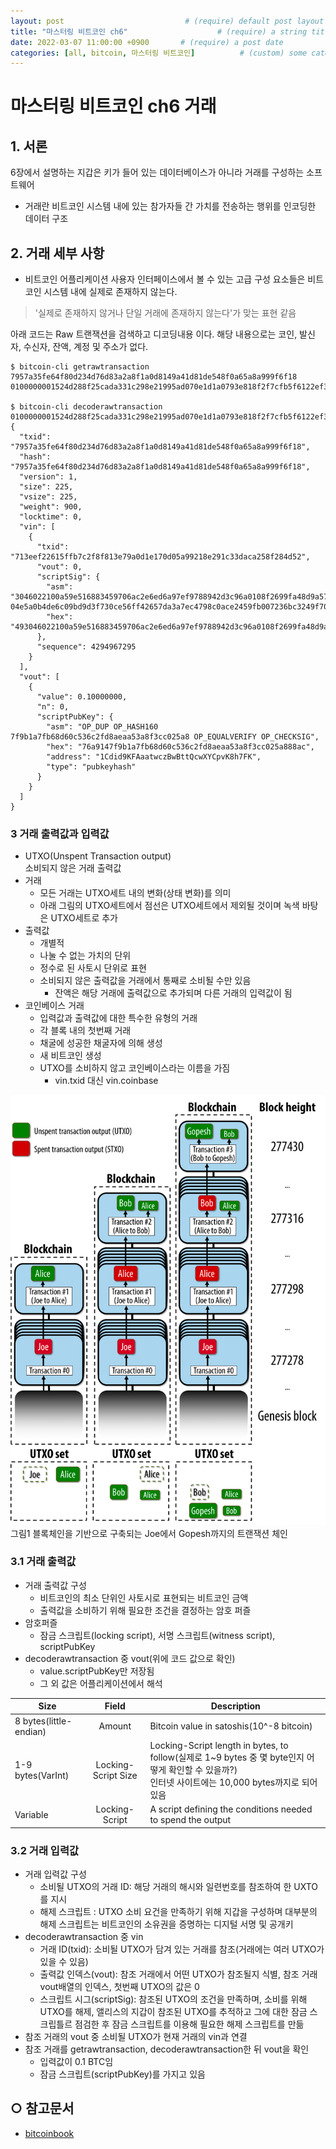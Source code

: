 ```yaml
---
layout: post                           # (require) default post layout
title: "마스터링 비트코인 ch6"                    # (require) a string title
date: 2022-03-07 11:00:00 +0900       # (require) a post date
categories: [all, bitcoin, 마스터링 비트코인]          # (custom) some categories, but makesure these categories already exists inside path of `category/`
---
```


# 마스터링 비트코인 ch6 거래

## 1. 서론
6장에서 설명하는 지갑은 키가 들어 있는 데이터베이스가 아니라 거래를 구성하는 소프트웨어
* 거래란 비트코인 시스템 내에 있는 참가자들 간 가치를 전송하는 행위를 인코딩한 데이터 구조

## 2. 거래 세부 사항
* 비트코인 어플리케이션 사용자 인터페이스에서 볼 수 있는 고급 구성 요소들은 비트코인 시스템 내에 실제로 존재하지 않는다.
> '실제로 존재하지 않거나 단일 거래에 존재하지 않는다'가 맞는 표현 같음

아래 코드는 Raw 트랜잭션을 검색하고 디코딩내용 이다. 해당 내용으로는 코인, 발신자, 수신자, 잔액, 계정 및 주소가 없다.
```
$ bitcoin-cli getrawtransaction 7957a35fe64f80d234d76d83a2a8f1a0d8149a41d81de548f0a65a8a999f6f18
0100000001524d288f25cada331c298e21995ad070e1d1a0793e818f2f7cfb5f6122ef3e71000000008c493046022100a59e516883459706ac2e6ed6a97ef9788942d3c96a0108f2699fa48d9a5725d1022100f9bb4434943e87901c0c96b5f3af4e7ba7b83e12c69b1edbfe6965f933fcd17d014104e5a0b4de6c09bd9d3f730ce56ff42657da3a7ec4798c0ace2459fb007236bc3249f70170509ed663da0300023a5de700998bfec49d4da4c66288a58374626c8dffffffff0180969800000000001976a9147f9b1a7fb68d60c536c2fd8aeaa53a8f3cc025a888ac00000000

$ bitcoin-cli decoderawtransaction 0100000001524d288f25cada331c298e21995ad070e1d1a0793e818f2f7cfb5f6122ef3e71000000008c493046022100a59e516883459706ac2e6ed6a97ef9788942d3c96a0108f2699fa48d9a5725d1022100f9bb4434943e87901c0c96b5f3af4e7ba7b83e12c69b1edbfe6965f933fcd17d014104e5a0b4de6c09bd9d3f730ce56ff42657da3a7ec4798c0ace2459fb007236bc3249f70170509ed663da0300023a5de700998bfec49d4da4c66288a58374626c8dffffffff0180969800000000001976a9147f9b1a7fb68d60c536c2fd8aeaa53a8f3cc025a888ac00000000
{
  "txid": "7957a35fe64f80d234d76d83a2a8f1a0d8149a41d81de548f0a65a8a999f6f18",
  "hash": "7957a35fe64f80d234d76d83a2a8f1a0d8149a41d81de548f0a65a8a999f6f18",
  "version": 1,
  "size": 225,
  "vsize": 225,
  "weight": 900,
  "locktime": 0,
  "vin": [
    {
      "txid": "713eef22615ffb7c2f8f813e79a0d1e170d05a99218e291c33daca258f284d52",
      "vout": 0,
      "scriptSig": {
        "asm": "3046022100a59e516883459706ac2e6ed6a97ef9788942d3c96a0108f2699fa48d9a5725d1022100f9bb4434943e87901c0c96b5f3af4e7ba7b83e12c69b1edbfe6965f933fcd17d[ALL] 04e5a0b4de6c09bd9d3f730ce56ff42657da3a7ec4798c0ace2459fb007236bc3249f70170509ed663da0300023a5de700998bfec49d4da4c66288a58374626c8d",
        "hex": "493046022100a59e516883459706ac2e6ed6a97ef9788942d3c96a0108f2699fa48d9a5725d1022100f9bb4434943e87901c0c96b5f3af4e7ba7b83e12c69b1edbfe6965f933fcd17d014104e5a0b4de6c09bd9d3f730ce56ff42657da3a7ec4798c0ace2459fb007236bc3249f70170509ed663da0300023a5de700998bfec49d4da4c66288a58374626c8d"
      },
      "sequence": 4294967295
    }
  ],
  "vout": [
    {
      "value": 0.10000000,
      "n": 0,
      "scriptPubKey": {
        "asm": "OP_DUP OP_HASH160 7f9b1a7fb68d60c536c2fd8aeaa53a8f3cc025a8 OP_EQUALVERIFY OP_CHECKSIG",
        "hex": "76a9147f9b1a7fb68d60c536c2fd8aeaa53a8f3cc025a888ac",
        "address": "1Cdid9KFAaatwczBwBttQcwXYCpvK8h7FK",
        "type": "pubkeyhash"
      }
    }
  ]
}
``` 


### 3 거래 출력값과 입력값
* UTXO(Unspent Transaction output)  
  소비되지 않은 거래 출력값
* 거래  
  - 모든 거래는 UTXO세트 내의 변화(상태 변화)를 의미  
  - 아래 그림의 UTXO세트에서 점선은 UTXO세트에서 제외될 것이며 녹색 바탕은 UTXO세트로 추가
* 출력값
  - 개별적 
  - 나눌 수 없는 가치의 단위
  - 정수로 된 사토시 단위로 표현
  - 소비되지 않은 출력값을 거래에서 통째로 소비될 수만 있음
    + 잔액은 해당 거래에 출력값으로 추가되며 다른 거래의 입력값이 됨 
* 코인베이스 거래
  - 입력값과 출력값에 대한 특수한 유형의 거래
  - 각 블록 내의 첫번째 거래
  - 채굴에 성공한 채굴자에 의해 생성
  - 새 비트코인 생성
  - UTXO를 소비하지 않고 코인베이스라는 이름을 가짐
    + vin.txid 대신 vin.coinbase
  
![그림1](https://raw.githubusercontent.com/hanscom95/hanscom95.github.io/master/static/img/_posts/bitcoinbook_ch6_1.png)  
그림1 블록체인을 기반으로 구축되는 Joe에서 Gopesh까지의 트랜잭션 체인

### 3.1 거래 출력값
* 거래 출력값 구성
  - 비트코인의 최소 단위인 사토시로 표현되는 비트코인 금액
  - 출력값을 소비하기 위해 필요한 조건을 결정하는 암호 퍼즐
* 암호퍼즐
  - 잠금 스크립트(locking script), 서명 스크립트(witness script), scriptPubKey
* decoderawtransaction 중 vout(위에 코드 값으로 확인)
  - value.scriptPubKey만 저장됨
  - 그 외 값은 어플리케이션에서 해석
  
|Size|Field|Description|
|----|:----:|----|
|8 bytes(little-endian)|Amount|Bitcoin value in satoshis(10^-8 bitcoin)|
|1-9 bytes(VarInt)|Locking-Script Size|Locking-Script length in bytes, to follow(실제로 1~9 bytes 중 몇 byte인지 어떻게 확인할 수 있을까?)<br>인터넷 사이트에는 10,000 bytes까지로 되어 있음|
|Variable|Locking-Script|A script defining the conditions needed to spend the output|

### 3.2 거래 입력값
* 거래 입력값 구성
  - 소비될 UTXO의 거래 ID: 해당 거래의 해시와 일련번호를 참조하여 한 UXTO를 지시
  - 해제 스크립트 : UTXO 소비 요건을 만족하기 위해 지갑을 구성하며 대부분의 해제 스크립트는 비트코인의 소유권을 증명하는 디지털 서명 및 공개키
* decoderawtransaction 중 vin
  - 거래 ID(txid): 소비될 UTXO가 담겨 있는 거래를 참조(거래에는 여러 UTXO가 있을 수 있음)
  - 출력값 인덱스(vout): 참조 거래에서 어떤 UTXO가 참조될지 식별, 참조 거래 vout배열의 인덱스, 첫번째 UTXO의 값은 0
  - 스크립트 시그(scriptSig): 참조된 UTXO의 조건을 만족하며, 소비를 위해 UTXO를 해제, 앨리스의 지갑이 참조된 UTXO를 추적하고 그에 대한 잠금 스크립틀르 점검한 후 잠금 스크립트를 이용해 필요한 해제 스크립트를 만듦
* 참조 거래의 vout 중 소비될 UTXO가 현재 거래의 vin과 연결
* 참조 거래를 getrawtransaction, decoderawtransaction한 뒤 vout을 확인
  - 입력값이 0.1 BTC임
  - 잠금 스크립트(scriptPubKey)를 가지고 있음
  
## ○ 참고문서
* [bitcoinbook](https://github.com/bitcoinbook/bitcoinbook/blob/develop/ch06.asciidoc)